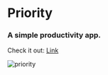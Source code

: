 # Priority

### A simple productivity app.

Check it out: 
[Link](https://priority-is.web.app)


![priority](https://imgur.com/a/Rbp6S6k)
